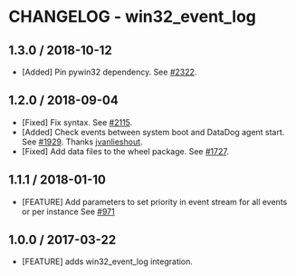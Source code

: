 # CHANGELOG - win32_event_log

## 1.3.0 / 2018-10-12

* [Added] Pin pywin32 dependency. See [#2322](https://github.com/DataDog/integrations-core/pull/2322).

## 1.2.0 / 2018-09-04

* [Fixed] Fix syntax. See [#2115](https://github.com/DataDog/integrations-core/pull/2115).
* [Added] Check events between system boot and DataDog agent start. See [#1929](https://github.com/DataDog/integrations-core/pull/1929). Thanks [jvanlieshout](https://github.com/jvanlieshout).
* [Fixed] Add data files to the wheel package. See [#1727](https://github.com/DataDog/integrations-core/pull/1727).

## 1.1.1 / 2018-01-10

* [FEATURE] Add parameters to set priority in event stream for all events or per instance See [#971][]

## 1.0.0 / 2017-03-22

* [FEATURE] adds win32_event_log integration.

<!--- The following link definition list is generated by PimpMyChangelog --->
[#971]: https://github.com/DataDog/integrations-core/issues/971
